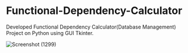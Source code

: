 # Functional-Dependency-Calculator
Developed Functional Dependency Calculator(Database Management) Project on Python using GUI Tkinter.

![Screenshot (1299)](https://user-images.githubusercontent.com/91961900/170732892-0c030108-60b2-46ae-818d-77a625a57892.png)
